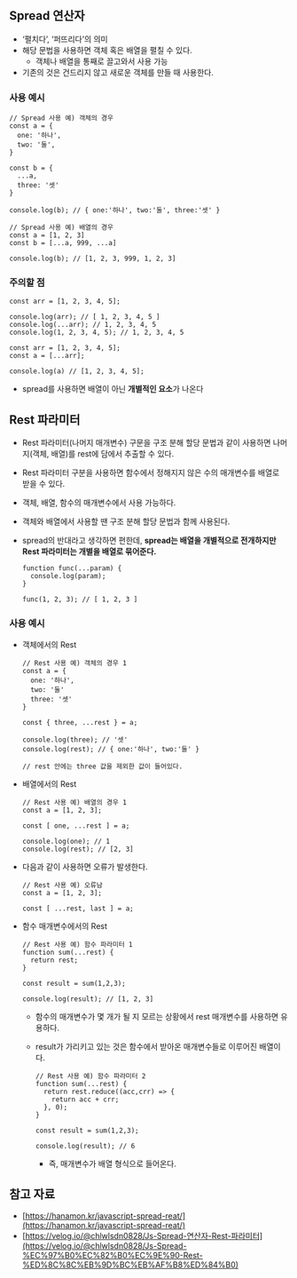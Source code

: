 ## Spread 연산자

- ‘펼치다’, ‘퍼뜨리다’의 의미
- 해당 문법을 사용하면 객체 혹은 배열을 펼칠 수 있다.
    - 객체나 배열을 통째로 끌고와서 사용 가능
- 기존의 것은 건드리지 않고 새로운 객체를 만들 때 사용한다.

### 사용 예시

```tsx
// Spread 사용 예) 객체의 경우
const a = {
  one: '하나',
  two: '둘',
}

const b = {
  ...a,
  three: '셋'
}

console.log(b); // { one:'하나', two:'둘', three:'셋' }
```

```tsx
// Spread 사용 예) 배열의 경우
const a = [1, 2, 3]
const b = [...a, 999, ...a]

console.log(b); // [1, 2, 3, 999, 1, 2, 3]
```

### 주의할 점

```tsx
const arr = [1, 2, 3, 4, 5];

console.log(arr); // [ 1, 2, 3, 4, 5 ]
console.log(...arr); // 1, 2, 3, 4, 5
console.log(1, 2, 3, 4, 5); // 1, 2, 3, 4, 5
```

```tsx
const arr = [1, 2, 3, 4, 5];
const a = [...arr];

console.log(a) // [1, 2, 3, 4, 5];
```

- spread를 사용하면 배열이 아닌 **개별적인 요소**가 나온다

## Rest 파라미터

- Rest 파라미터(나머지 매개변수) 구문을 구조 분해 할당 문법과 같이 사용하면 나머지(객체, 배열)를 rest에 담에서 추출할 수 있다.
- Rest 파라미터 구분을 사용하면 함수에서 정해지지 않은 수의 매개변수를 배열로 받을 수 있다.
- 객체, 배열, 함수의 매개변수에서 사용 가능하다.
- 객체와 배열에서 사용할 땐 구조 분해 할당 문법과 함께 사용된다.
- spread의 반대라고 생각하면 편한데, **spread는 배열을 개별적으로 전개하지만 Rest 파라미터는 개별을 배열로 묶어준다.**
    
    ```tsx
    function func(...param) {
      console.log(param);
    }
    
    func(1, 2, 3); // [ 1, 2, 3 ]
    ```
    

### 사용 예시

- 객체에서의 Rest
    
    ```tsx
    // Rest 사용 예) 객체의 경우 1
    const a = {
      one: '하나',
      two: '둘'
      three: '셋'
    }
    
    const { three, ...rest } = a;
    
    console.log(three); // '셋'
    console.log(rest); // { one:'하나', two:'둘' }
    
    // rest 안에는 three 값을 제외한 값이 들어있다.
    ```
    
- 배열에서의 Rest
    
    ```tsx
    // Rest 사용 예) 배열의 경우 1
    const a = [1, 2, 3];
    
    const [ one, ...rest ] = a;
    
    console.log(one); // 1
    console.log(rest); // [2, 3]
    ```
    
- 다음과 같이 사용하면 오류가 발생한다.
    
    ```tsx
    // Rest 사용 예) 오류남
    const a = [1, 2, 3];
    
    const [ ...rest, last ] = a;
    ```
    
- 함수 매개변수에서의 Rest
    
    ```tsx
    // Rest 사용 예) 함수 파라미터 1
    function sum(...rest) {
      return rest;
    }
    
    const result = sum(1,2,3);
    
    console.log(result); // [1, 2, 3]
    ```
    
    - 함수의 매개변수가 몇 개가 될 지 모르는 상황에서 rest 매개변수를 사용하면 유용하다.
    - result가 가리키고 있는 것은 함수에서 받아온 매개변수들로 이루어진 배열이다.
        
        ```tsx
        // Rest 사용 예) 함수 파라미터 2
        function sum(...rest) {
          return rest.reduce((acc,crr) => {
            return acc + crr;
          }, 0);
        }
        
        const result = sum(1,2,3);
        
        console.log(result); // 6
        ```
        
        - 즉, 매개변수가 배열 형식으로 들어온다.

## 참고 자료

- [https://hanamon.kr/javascript-spread-reat/](https://hanamon.kr/javascript-spread-reat/)
- [https://velog.io/@chlwlsdn0828/Js-Spread-연산자-Rest-파라미터](https://velog.io/@chlwlsdn0828/Js-Spread-%EC%97%B0%EC%82%B0%EC%9E%90-Rest-%ED%8C%8C%EB%9D%BC%EB%AF%B8%ED%84%B0)
